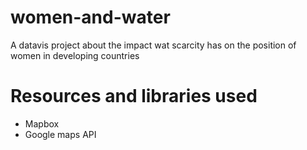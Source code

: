 # women-and-water
A datavis project about the impact wat scarcity has on the position of women in developing countries

# Resources and libraries used

- Mapbox
- Google maps API